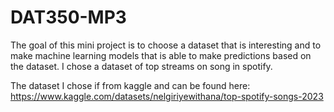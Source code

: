 # DAT350-MP3
The goal of this mini project is to choose a dataset that is interesting and to make machine learning models that is able to make predictions based on the dataset. I chose a dataset of top streams on song in spotify. 


The dataset I chose if from kaggle and can be found here: https://www.kaggle.com/datasets/nelgiriyewithana/top-spotify-songs-2023 
